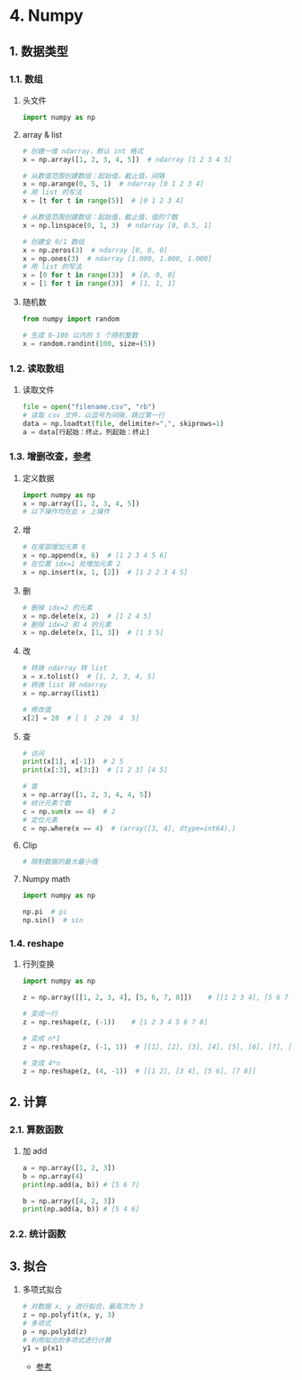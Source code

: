 # 4. Numpy

## 1. 数据类型

### 1.1. 数组

1. 头文件

    ```python
    import numpy as np
    ```

2. array & list

    ```python
    # 创建一维 ndarray，默认 int 格式
    x = np.array([1, 2, 3, 4, 5])  # ndarray [1 2 3 4 5]

    # 从数值范围创建数组：起始值，截止值，间隔
    x = np.arange(0, 5, 1)  # ndarray [0 1 2 3 4]
    # 用 list 的写法
    x = [t for t in range(5)]  # [0 1 2 3 4]

    # 从数值范围创建数组：起始值，截止值，值的个数
    x = np.linspace(0, 1, 3)  # ndarray [0, 0.5, 1]

    # 创建全 0/1 数组
    x = np.zeros(3)  # ndarray [0, 0, 0]
    x = np.ones(3)  # ndarray [1.000, 1.000, 1.000]
    # 用 list 的写法
    x = [0 for t in range(3)]  # [0, 0, 0]
    x = [1 for t in range(3)]  # [1, 1, 1]
    ```

3. 随机数

    ```python
    from numpy import random

    # 生成 0-100 以内的 5 个随机整数
    x = random.randint(100, size=(5))
    ```

### 1.2. 读取数组

1. 读取文件

    ```python
    file = open("filename.csv", "rb")
    # 读取 csv 文件，以逗号为间隔，跳过第一行
    data = np.loadtxt(file, delimiter=",", skiprows=1)
    a = data[行起始：终止，列起始：终止]
    ```

### 1.3. 增删改查，[参考](https://blog.csdn.net/Tyro_java/article/details/81052638)

1. 定义数据

    ```python
    import numpy as np
    x = np.array([1, 2, 3, 4, 5])
    # 以下操作均在此 x 上操作
    ```

2. 增

    ```python
    # 在尾部增加元素 6
    x = np.append(x, 6)  # [1 2 3 4 5 6]
    # 在位置 idx=1 处增加元素 2
    x = np.insert(x, 1, [2])  # [1 2 2 3 4 5]
    ```

3. 删

    ```python
    # 删掉 idx=2 的元素
    x = np.delete(x, 2)  # [1 2 4 5]
    # 删除 idx=2 和 4 的元素
    x = np.delete(x, [1, 3])  # [1 3 5]
    ```

4. 改

    ```python
    # 转换 ndarray 转 list
    x = x.tolist()  # [1, 2, 3, 4, 5]
    # 转换 list 转 ndarray
    x = np.array(list1)

    # 修改值
    x[2] = 20  # [ 1  2 20  4  5]
    ```

5. 查

    ```python
    # 访问
    print(x[1], x[-1])  # 2 5
    print(x[:3], x[3:])  # [1 2 3] [4 5]

    # 查
    x = np.array([1, 2, 3, 4, 4, 5])
    # 统计元素个数
    c = np.sum(x == 4)  # 2
    # 定位元素
    c = np.where(x == 4)  # (array([3, 4], dtype=int64),)
    ```

6. Clip

    ```python
    # 限制数据的最大最小值
    ```

7. Numpy math

    ```python
    import numpy as np

    np.pi  # pi
    np.sin()  # sin
    ```

### 1.4. reshape

1. 行列变换

    ```python
    import numpy as np

    z = np.array([[1, 2, 3, 4], [5, 6, 7, 8]])    # [[1 2 3 4], [5 6 7 8]]

    # 变成一行
    z = np.reshape(z, (-1))    # [1 2 3 4 5 6 7 8]

    # 变成 n*1
    z = np.reshape(z, (-1, 1))  # [[1], [2], [3], [4], [5], [6], [7], [8]]

    # 变成 4*n
    z = np.reshape(z, (4, -1))  # [[1 2], [3 4], [5 6], [7 8]]

    ```

## 2. 计算

### 2.1. 算数函数

1. 加 add

    ```python
    a = np.array([1, 2, 3])
    b = np.array(4)
    print(np.add(a, b)) # [5 6 7]

    b = np.array([4, 2, 3])
    print(np.add(a, b)) # [5 4 6]
    ```

### 2.2. 统计函数

## 3. 拟合

1. 多项式拟合

    ```python
    # 对数据 x, y 进行拟合，最高次为 3
    z = np.polyfit(x, y, 3)
    # 多项式
    p = np.poly1d(z)
    # 利用拟合的多项式进行计算
    y1 = p(x1)
    ```

    - [参考](https://blog.csdn.net/qq_38410730/article/details/105093434)
